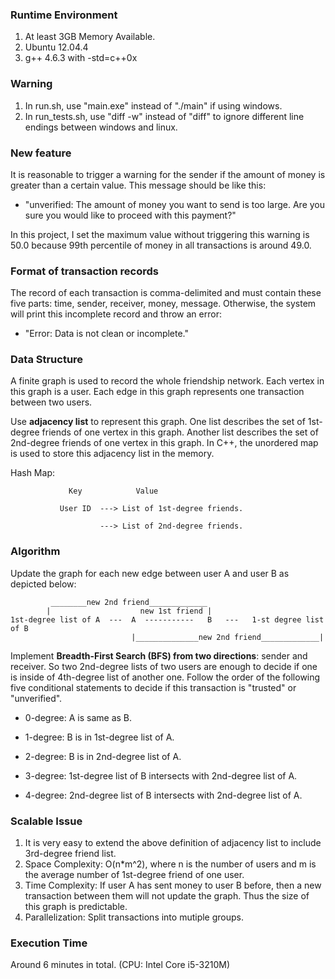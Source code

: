 ### Runtime Environment
1. At least 3GB Memory Available.
2. Ubuntu 12.04.4
3. g++ 4.6.3 with -std=c++0x

### Warning
1. In run.sh, use "main.exe" instead of "./main" if using windows.
2. In run_tests.sh, use "diff -w" instead of "diff" to ignore different line endings between windows and linux.

### New feature
It is reasonable to trigger a warning for the sender if the amount of money is greater than a certain value. This message should be like this:
* "unverified: The amount of money you want to send is too large. Are you sure you would like to proceed with this payment?"

In this project, I set the maximum value without triggering this warning is 50.0 because 99th percentile of money in all transactions is around 49.0.

### Format of transaction records
The record of each transaction is comma-delimited and must contain these five parts: time, sender, receiver, money, message. Otherwise, the system will print this incomplete record and throw an error:
* "Error: Data is not clean or incomplete."

### Data Structure
A finite graph is used to record the whole friendship network. Each vertex in this graph is a user. Each edge in this graph represents one transaction between two users.

Use **adjacency list** to represent this graph. One list describes the set of 1st-degree friends of one vertex in this graph. Another list describes the set of 2nd-degree friends of one vertex in this graph. In C++, the unordered map is used to store this adjacency list in the memory.

Hash Map:

                 Key            Value

               User ID  ---> List of 1st-degree friends.

                        ---> List of 2nd-degree friends.

### Algorithm
Update the graph for each new edge between user A and user B as depicted below:

             ________new 2nd friend_____________
            |                    new 1st friend |
    1st-degree list of A  ---  A  -----------   B   ---   1-st degree list of B
                               |______________new 2nd friend_____________|


Implement **Breadth-First Search (BFS) from two directions**: sender and receiver. So two 2nd-degree lists of two users are enough to decide if one is inside of 4th-degree list of another one. Follow the order of the following five conditional statements to decide if this transaction is "trusted" or "unverified".

* 0-degree: A is same as B.

* 1-degree: B is in 1st-degree list of A.

* 2-degree: B is in 2nd-degree list of A.

* 3-degree: 1st-degree list of B intersects with 2nd-degree list of A.

* 4-degree: 2nd-degree list of B intersects with 2nd-degree list of A.


### Scalable Issue
1. It is very easy to extend the above definition of adjacency list to include 3rd-degree friend list.
2. Space Complexity: O(n*m^2), where n is the number of users and m is the average number of 1st-degree friend of one user.  
3. Time Complexity: If user A has sent money to user B before, then a new transaction between them will not update the graph. Thus the size of this graph is predictable.
4. Parallelization: Split transactions into mutiple groups.  

### Execution Time
Around 6 minutes in total. (CPU: Intel Core i5-3210M)

